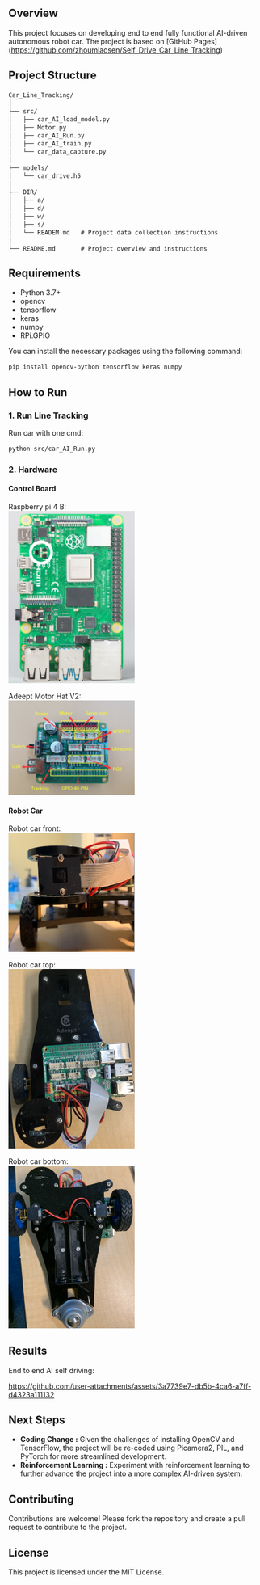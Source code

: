 ## Overview

This project focuses on developing end to end fully functional AI-driven autonomous robot car. The project is based on [GitHub Pages] (https://github.com/zhoumiaosen/Self_Drive_Car_Line_Tracking)

## Project Structure
```plaintext
Car_Line_Tracking/
│
├── src/
│   ├── car_AI_load_model.py              
│   ├── Motor.py    
│   ├── car_AI_Run.py  
│   ├── car_AI_train.py
│   └── car_data_capture.py  
│                         
├── models/
│   └── car_drive.h5
│ 
├── DIR/
│   ├── a/
│   ├── d/
│   ├── w/
│   ├── s/
│   └── READEM.md	# Project data collection instructions
│ 
└── README.md		# Project overview and instructions
```

## Requirements

- Python 3.7+
- opencv
- tensorflow
- keras
- numpy
- RPi.GPIO

You can install the necessary packages using the following command:

```bash
pip install opencv-python tensorflow keras numpy
```

## How to Run

### 1. Run Line Tracking 

Run car with one cmd:

```bash
python src/car_AI_Run.py
```
### 2. Hardware	
#### Control Board
Raspberry pi 4 B:<br>
<img src="assets/Raspberry_pi_4.png" alt="Diagram" width="250">

Adeept Motor Hat V2:<br>
<img src="assets/Adeept Motor Hat V2.png" alt="Diagram" width="250">

#### Robot Car
Robot car front:<br>
<img src="assets/car_front.png" alt="Diagram" width="250">

Robot car top:<br>
<img src="assets/car_top.png" alt="Diagram" width="250">

Robot car bottom:<br>
<img src="assets/car_bottom.png" alt="Diagram" width="250">

## Results
End to end AI self driving:

https://github.com/user-attachments/assets/3a7739e7-db5b-4ca6-a7ff-d4323a111132

## Next Steps
- **Coding Change :**
Given the challenges of installing OpenCV and TensorFlow, the project will be re-coded using Picamera2, PIL, and PyTorch for more streamlined development.
- **Reinforcement Learning :**
Experiment with reinforcement learning to further advance the project into a more complex AI-driven system.

## Contributing
Contributions are welcome! Please fork the repository and create a pull request to contribute to the project.

## License
This project is licensed under the MIT License.
